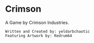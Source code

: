 Crimson
===
A Game by Crimson Industries.
~~~
Written and Created by: yeldarbchaotic
Featuring Artwork by: Redrum64

